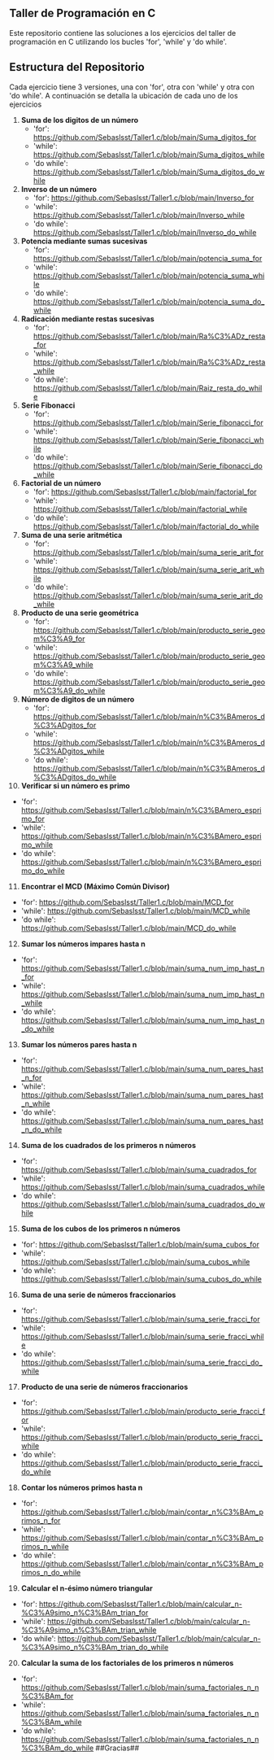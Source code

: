 ## Taller de Programación en C
Este repositorio contiene las soluciones a los ejercicios del taller de programación en C utilizando los bucles 'for', 'while' y 'do while'.

## Estructura del Repositorio 
Cada ejercicio tiene 3 versiones, una con 'for', otra con 'while' y otra con 'do while'. A continuación se detalla la ubicación de cada uno de los ejercicios 
1. **Suma de los digitos de un número**
   - 'for': https://github.com/Sebaslsst/Taller1.c/blob/main/Suma_digitos_for
   - 'while': https://github.com/Sebaslsst/Taller1.c/blob/main/Suma_digitos_while
   - 'do while': https://github.com/Sebaslsst/Taller1.c/blob/main/Suma_digitos_do_while
2. **Inverso de un número**
   - 'for': https://github.com/Sebaslsst/Taller1.c/blob/main/Inverso_for
   - 'while': https://github.com/Sebaslsst/Taller1.c/blob/main/Inverso_while
   - 'do while': https://github.com/Sebaslsst/Taller1.c/blob/main/Inverso_do_while
3. **Potencia mediante sumas sucesivas**
   - 'for': https://github.com/Sebaslsst/Taller1.c/blob/main/potencia_suma_for
   - 'while': https://github.com/Sebaslsst/Taller1.c/blob/main/potencia_suma_while
   - 'do while': https://github.com/Sebaslsst/Taller1.c/blob/main/potencia_suma_do_while
4. **Radicación mediante restas sucesivas**
   - 'for': https://github.com/Sebaslsst/Taller1.c/blob/main/Ra%C3%ADz_resta_for
   - 'while': https://github.com/Sebaslsst/Taller1.c/blob/main/Ra%C3%ADz_resta_while
   - 'do while': https://github.com/Sebaslsst/Taller1.c/blob/main/Raiz_resta_do_while
5. **Serie Fibonacci**
   - 'for': https://github.com/Sebaslsst/Taller1.c/blob/main/Serie_fibonacci_for
   - 'while': https://github.com/Sebaslsst/Taller1.c/blob/main/Serie_fibonacci_while
   - 'do while': https://github.com/Sebaslsst/Taller1.c/blob/main/Serie_fibonacci_do_while
6. **Factorial de un número**
   - 'for': https://github.com/Sebaslsst/Taller1.c/blob/main/factorial_for
   - 'while': https://github.com/Sebaslsst/Taller1.c/blob/main/factorial_while
   - 'do while': https://github.com/Sebaslsst/Taller1.c/blob/main/factorial_do_while
7. **Suma de una serie aritmética**
   - 'for': https://github.com/Sebaslsst/Taller1.c/blob/main/suma_serie_arit_for
   - 'while': https://github.com/Sebaslsst/Taller1.c/blob/main/suma_serie_arit_while
   - 'do while': https://github.com/Sebaslsst/Taller1.c/blob/main/suma_serie_arit_do_while
8. **Producto de una serie geométrica**
   - 'for': https://github.com/Sebaslsst/Taller1.c/blob/main/producto_serie_geom%C3%A9_for
   - 'while': https://github.com/Sebaslsst/Taller1.c/blob/main/producto_serie_geom%C3%A9_while
   - 'do while': https://github.com/Sebaslsst/Taller1.c/blob/main/producto_serie_geom%C3%A9_do_while
9. **Número de digitos de un número**
   - 'for': https://github.com/Sebaslsst/Taller1.c/blob/main/n%C3%BAmeros_d%C3%ADgitos_for
   - 'while': https://github.com/Sebaslsst/Taller1.c/blob/main/n%C3%BAmeros_d%C3%ADgitos_while
   - 'do while': https://github.com/Sebaslsst/Taller1.c/blob/main/n%C3%BAmeros_d%C3%ADgitos_do_while
10. **Verificar si un número es primo**
   - 'for': https://github.com/Sebaslsst/Taller1.c/blob/main/n%C3%BAmero_esprimo_for
   - 'while': https://github.com/Sebaslsst/Taller1.c/blob/main/n%C3%BAmero_esprimo_while
   - 'do while': https://github.com/Sebaslsst/Taller1.c/blob/main/n%C3%BAmero_esprimo_do_while
11. **Encontrar el MCD (Máximo Común Divisor)**
   - 'for': https://github.com/Sebaslsst/Taller1.c/blob/main/MCD_for
   - 'while': https://github.com/Sebaslsst/Taller1.c/blob/main/MCD_while
   - 'do while': https://github.com/Sebaslsst/Taller1.c/blob/main/MCD_do_while
12. **Sumar los números impares hasta n**
   - 'for': https://github.com/Sebaslsst/Taller1.c/blob/main/suma_num_imp_hast_n_for
   - 'while': https://github.com/Sebaslsst/Taller1.c/blob/main/suma_num_imp_hast_n_while
   - 'do while': https://github.com/Sebaslsst/Taller1.c/blob/main/suma_num_imp_hast_n_do_while
13. **Sumar los números pares hasta n**
   - 'for': https://github.com/Sebaslsst/Taller1.c/blob/main/suma_num_pares_hast_n_for
   - 'while': https://github.com/Sebaslsst/Taller1.c/blob/main/suma_num_pares_hast_n_while
   - 'do while': https://github.com/Sebaslsst/Taller1.c/blob/main/suma_num_pares_hast_n_do_while
14. **Suma de los cuadrados de los primeros n números**
   - 'for': https://github.com/Sebaslsst/Taller1.c/blob/main/suma_cuadrados_for
   - 'while': https://github.com/Sebaslsst/Taller1.c/blob/main/suma_cuadrados_while
   - 'do while': https://github.com/Sebaslsst/Taller1.c/blob/main/suma_cuadrados_do_while
15. **Suma de los cubos de los primeros n números**
   - 'for': https://github.com/Sebaslsst/Taller1.c/blob/main/suma_cubos_for
   - 'while': https://github.com/Sebaslsst/Taller1.c/blob/main/suma_cubos_while
   - 'do while': https://github.com/Sebaslsst/Taller1.c/blob/main/suma_cubos_do_while
16. **Suma de una serie de números fraccionarios**
   - 'for': https://github.com/Sebaslsst/Taller1.c/blob/main/suma_serie_fracci_for
   - 'while': https://github.com/Sebaslsst/Taller1.c/blob/main/suma_serie_fracci_while
   - 'do while': https://github.com/Sebaslsst/Taller1.c/blob/main/suma_serie_fracci_do_while
17. **Producto de una serie de números fraccionarios**
   - 'for': https://github.com/Sebaslsst/Taller1.c/blob/main/producto_serie_fracci_for
   - 'while': https://github.com/Sebaslsst/Taller1.c/blob/main/producto_serie_fracci_while
   - 'do while': https://github.com/Sebaslsst/Taller1.c/blob/main/producto_serie_fracci_do_while
18. **Contar los números primos hasta n**
   - 'for': https://github.com/Sebaslsst/Taller1.c/blob/main/contar_n%C3%BAm_primos_n_for
   - 'while': https://github.com/Sebaslsst/Taller1.c/blob/main/contar_n%C3%BAm_primos_n_while
   - 'do while': https://github.com/Sebaslsst/Taller1.c/blob/main/contar_n%C3%BAm_primos_n_do_while
19. **Calcular el n-ésimo número triangular**
   - 'for': https://github.com/Sebaslsst/Taller1.c/blob/main/calcular_n-%C3%A9simo_n%C3%BAm_trian_for
   - 'while': https://github.com/Sebaslsst/Taller1.c/blob/main/calcular_n-%C3%A9simo_n%C3%BAm_trian_while
   - 'do while': https://github.com/Sebaslsst/Taller1.c/blob/main/calcular_n-%C3%A9simo_n%C3%BAm_trian_do_while
20. **Calcular la suma de los factoriales de los primeros n números**
   - 'for': https://github.com/Sebaslsst/Taller1.c/blob/main/suma_factoriales_n_n%C3%BAm_for
   - 'while': https://github.com/Sebaslsst/Taller1.c/blob/main/suma_factoriales_n_n%C3%BAm_while
   - 'do while': https://github.com/Sebaslsst/Taller1.c/blob/main/suma_factoriales_n_n%C3%BAm_do_while
##Gracias##
